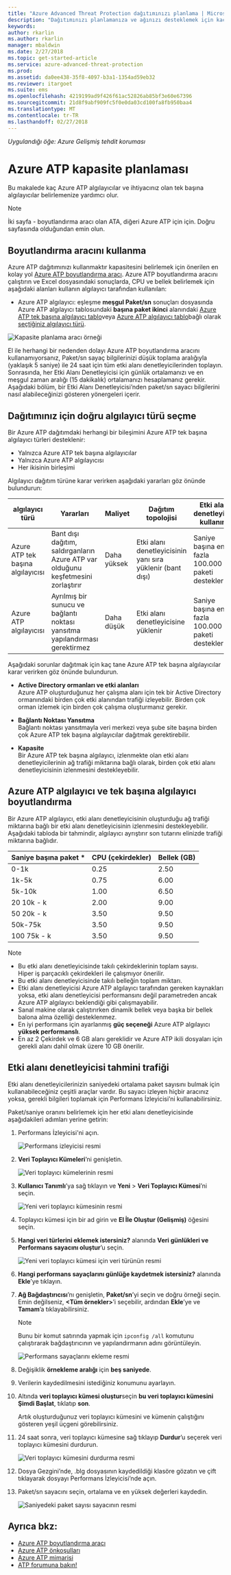 ```yaml
---
title: "Azure Advanced Threat Protection dağıtımınızı planlama | Microsoft Docs"
description: "Dağıtımınızı planlamanıza ve ağınızı desteklemek için kaç tane Azure ATP sunucusuna ihtiyacınız olacağını karar vermenize yardımcı olur"
keywords: 
author: rkarlin
ms.author: rkarlin
manager: mbaldwin
ms.date: 2/27/2018
ms.topic: get-started-article
ms.service: azure-advanced-threat-protection
ms.prod: 
ms.assetid: da0ee438-35f8-4097-b3a1-1354ad59eb32
ms.reviewer: itargoet
ms.suite: ems
ms.openlocfilehash: 4219199ad9f426f61ac52826ab85bf3e60e67396
ms.sourcegitcommit: 21d8f9abf909fc5f0e0da03cd100fa8fb950baa4
ms.translationtype: MT
ms.contentlocale: tr-TR
ms.lasthandoff: 02/27/2018
---
```

*Uygulandığı öğe: Azure Gelişmiş tehdit koruması*



# <a name="azure-atp-capacity-planning"></a>Azure ATP kapasite planlaması
Bu makalede kaç Azure ATP algılayıcılar ve ihtiyacınız olan tek başına algılayıcılar belirlemenize yardımcı olur.

> [!NOTE] 
> İki sayfa - boyutlandırma aracı olan ATA, diğeri Azure ATP için için. Doğru sayfasında olduğundan emin olun.

## <a name="using-the-sizing-tool"></a>Boyutlandırma aracını kullanma
Azure ATP dağıtımınızı kullanmaktır kapasitesini belirlemek için önerilen en kolay yol [Azure ATP boyutlandırma aracı](http://aka.ms/aatpsizingtool). Azure ATP boyutlandırma aracını çalıştırın ve Excel dosyasındaki sonuçlarda, CPU ve bellek belirlemek için aşağıdaki alanları kullanın algılayıcı tarafından kullanılan:

- Azure ATP algılayıcı: eşleşme **meşgul Paket/sn** sonuçları dosyasında Azure ATP algılayıcı tablosundaki **başına paket ikinci** alanındaki [Azure ATP tek başına algılayıcı tablo](#azure-atp-sensor-sizing)veya [Azure ATP algılayıcı tablo](#azure-atp-standalone-sensor-sizing)bağlı olarak [seçtiğiniz algılayıcı türü](#choosing-the-right-sensor-type-for-your-deployment).


![Kapasite planlama aracı örneği](media/capacity-tool.png)


El ile herhangi bir nedenden dolayı Azure ATP boyutlandırma aracını kullanamıyorsanız, Paket/sn sayaç bilgilerinizi düşük toplama aralığıyla (yaklaşık 5 saniye) ile 24 saat için tüm etki alanı denetleyicilerinden toplayın. Sonrasında, her Etki Alanı Denetleyicisi için günlük ortalamanızı ve en meşgul zaman aralığı (15 dakikalık) ortalamanızı hesaplamanız gerekir.
Aşağıdaki bölüm, bir Etki Alanı Denetleyicisi’nden paket/sn sayacı bilgilerini nasıl alabileceğinizi gösteren yönergeleri içerir.

## <a name="choosing-the-right-sensor-type-for-your-deployment"></a>Dağıtımınız için doğru algılayıcı türü seçme
Bir Azure ATP dağıtımdaki herhangi bir bileşimini Azure ATP tek başına algılayıcı türleri desteklenir:

- Yalnızca Azure ATP tek başına algılayıcılar
- Yalnızca Azure ATP algılayıcısı
- Her ikisinin birleşimi

Algılayıcı dağıtım türüne karar verirken aşağıdaki yararları göz önünde bulundurun:

|algılayıcı türü|Yararları|Maliyet|Dağıtım topolojisi|Etki alanı denetleyicisi kullanımı|
|----|----|----|----|-----|
|Azure ATP tek başına algılayıcısı|Bant dışı dağıtım, saldırganların Azure ATP var olduğunu keşfetmesini zorlaştırır|Daha yüksek|Etki alanı denetleyicisinin yanı sıra yüklenir (bant dışı)|Saniye başına en fazla 100.000 paketi destekler|
|Azure ATP algılayıcısı|Ayrılmış bir sunucu ve bağlantı noktası yansıtma yapılandırması gerektirmez|Daha düşük|Etki alanı denetleyicisine yüklenir|Saniye başına en fazla 100.000 paketi destekler|

Aşağıdaki sorunlar dağıtmak için kaç tane Azure ATP tek başına algılayıcılar karar verirken göz önünde bulundurun.

-   **Active Directory ormanları ve etki alanları**<br>
    Azure ATP oluşturduğunuz her çalışma alanı için tek bir Active Directory ormanındaki birden çok etki alanından trafiği izleyebilir. Birden çok orman izlemek için birden çok çalışma oluşturmanız gerekir. 

-   **Bağlantı Noktası Yansıtma**<br>
Bağlantı noktası yansıtmayla veri merkezi veya şube site başına birden çok Azure ATP tek başına algılayıcılar dağıtmak gerektirebilir.

-   **Kapasite**<br>
    Bir Azure ATP tek başına algılayıcı, izlenmekte olan etki alanı denetleyicilerinin ağ trafiği miktarına bağlı olarak, birden çok etki alanı denetleyicisinin izlenmesini destekleyebilir. 


## Azure ATP algılayıcı ve tek başına algılayıcı boyutlandırma <a name="sizing"></a>

Bir Azure ATP algılayıcı, etki alanı denetleyicisinin oluşturduğu ağ trafiği miktarına bağlı bir etki alanı denetleyicisinin izlenmesini destekleyebilir. Aşağıdaki tabloda bir tahmindir, algılayıcı ayrıştırır son tutarını elinizde trafiği miktarına bağlıdır. 


|Saniye başına paket *|CPU (çekirdekler)|Bellek (GB)|
|----|----|-----|
|0-1k|0.25|2.50|
|1k-5k|0.75|6.00|
|5k-10k|1.00|6.50|
|20 10k - k|2.00|9.00|
|50 20k - k|3.50|9.50|
|50k-75k |3.50|9.50|
|100 75k - k|3.50 |9.50|

> [!NOTE]
> - Bu etki alanı denetleyicisinde takılı çekirdeklerinin toplam sayısı.<br>Hiper iş parçacıklı çekirdekleri ile çalışmıyor önerilir.
> - Bu etki alanı denetleyicisinde takılı belleğin toplam miktarı.
> -   Etki alanı denetleyicisi Azure ATP algılayıcı tarafından gereken kaynakları yoksa, etki alanı denetleyicisi performansını değil parametreden ancak Azure ATP algılayıcı beklendiği gibi çalışmayabilir.
> -   Sanal makine olarak çalıştırırken dinamik bellek veya başka bir bellek balona alma özelliği desteklenmez.
> -   En iyi performans için ayarlanmış **güç seçeneği** Azure ATP algılayıcı **yüksek performanslı**.
> -   En az 2 Çekirdek ve 6 GB alanı gereklidir ve Azure ATP ikili dosyaları için gerekli alanı dahil olmak üzere 10 GB önerilir.


## <a name="domain-controller-traffic-estimation"></a>Etki alanı denetleyicisi tahmini trafiği

Etki alanı denetleyicilerinizin saniyedeki ortalama paket sayısını bulmak için kullanabileceğiniz çeşitli araçlar vardır. Bu sayacı izleyen hiçbir aracınız yoksa, gerekli bilgileri toplamak için Performans İzleyicisi’ni kullanabilirsiniz.

Paket/saniye oranını belirlemek için her etki alanı denetleyicisinde aşağıdakileri adımları yerine getirin:

1.  Performans İzleyicisi'ni açın.

    ![Performans izleyicisi resmi](media/atp-traffic-estimation-1.png)

2.  **Veri Toplayıcı Kümeleri**’ni genişletin.

    ![Veri toplayıcı kümelerinin resmi](media/atp-traffic-estimation-2.png)

3.  **Kullanıcı Tanımlı**’ya sağ tıklayın ve **Yeni** &gt; **Veri Toplayıcı Kümesi**’ni seçin.

    ![Yeni veri toplayıcı kümesinin resmi](media/atp-traffic-estimation-3.png)

4.  Toplayıcı kümesi için bir ad girin ve **El İle Oluştur (Gelişmiş)** öğesini seçin.

5.  **Hangi veri türlerini eklemek istersiniz?** alanında **Veri günlükleri ve Performans sayacını oluştur**’u seçin.

    ![Yeni veri toplayıcı kümesi için veri türünün resmi](media/atp-traffic-estimation-5.png)

6.  **Hangi performans sayaçlarını günlüğe kaydetmek istersiniz?** alanında **Ekle**’ye tıklayın.

7.  **Ağ Bağdaştırıcısı**’nı genişletin, **Paket/sn**’yi seçin ve doğru örneği seçin. Emin değilseniz, **&lt;Tüm örnekler&gt;**’i seçebilir, ardından **Ekle**’ye ve **Tamam**’a tıklayabilirsiniz.

    > [!NOTE]
    > Bunu bir komut satırında yapmak için `ipconfig /all` komutunu çalıştırarak bağdaştırıcının ve yapılandırmanın adını görüntüleyin.

    ![Performans sayaçlarını ekleme resmi](media/atp-traffic-estimation-7.png)

8.  Değişiklik **örnekleme aralığı** için **beş saniyede**.

9. Verilerin kaydedilmesini istediğiniz konumunu ayarlayın.

10. Altında **veri toplayıcı kümesi oluştur**seçin **bu veri toplayıcı kümesini Şimdi Başlat**, tıklatıp **son**.

    Artık oluşturduğunuz veri toplayıcı kümesini ve kümenin çalıştığını gösteren yeşil üçgeni görebilirsiniz.

11. 24 saat sonra, veri toplayıcı kümesine sağ tıklayıp **Durdur**’u seçerek veri toplayıcı kümesini durdurun.

    ![Veri toplayıcı kümesini durdurma resmi](media/atp-traffic-estimation-12.png)

12. Dosya Gezgini’nde, .blg dosyasının kaydedildiği klasöre gözatın ve çift tıklayarak dosyayı Performans İzleyicisi’nde açın.

13. Paket/sn sayacını seçin, ortalama ve en yüksek değerleri kaydedin.

    ![Saniyedeki paket sayısı sayacının resmi](media/atp-traffic-estimation-14.png)



## <a name="see-also"></a>Ayrıca bkz:
- [Azure ATP boyutlandırma aracı](http://aka.ms/aatpsizingtool)
- [Azure ATP önkoşulları](atp-prerequisites.md)
- [Azure ATP mimarisi](atp-architecture.md)
- [ATP forumuna bakın!](https://aka.ms/azureatpcommunity)
